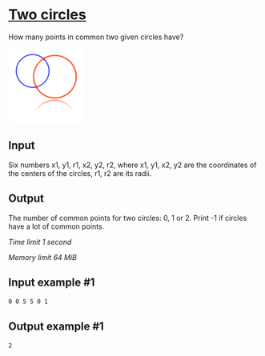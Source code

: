 # [Two circles](https://www.e-olymp.com/en/contests/8947/problems/77331)

How many points in common two given circles have? 

![prb4](1256106478.png)

## Input

Six numbers x1, y1, r1, x2, y2, r2, where x1, y1, x2, y2 are the coordinates of the centers of the circles, r1, r2 are its radii.

## Output

The number of common points for two circles: 0, 1 or 2. Print -1 if circles have a lot of common points.

_Time limit 1 second_

_Memory limit 64 MiB_

## Input example #1
```
0 0 5 5 0 1
```

## Output example #1
```
2
```
